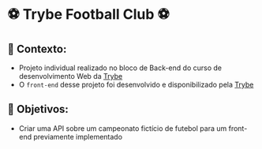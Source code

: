 # ⚽ Trybe Football Club ⚽ #
## 📝 Contexto: 
* Projeto individual realizado no bloco de Back-end do curso de desenvolvimento Web da
<a href="https://www.betrybe.com/">Trybe</a>
* O ``` front-end ``` desse projeto foi desenvolvido e disponibilizado pela
<a href="https://www.betrybe.com/">Trybe</a>
## 🎯 Objetivos: 
* Criar uma API sobre um campeonato fictício de futebol para um front-end previamente implementado
